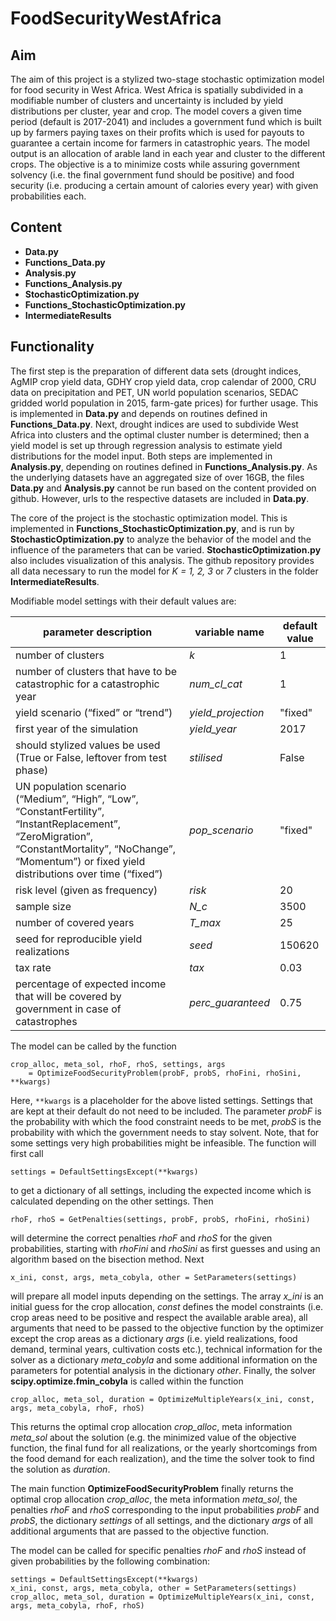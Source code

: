 # FoodSecurityWestAfrica

## Aim

The aim of this project is a stylized two-stage stochastic optimization model for food security in West Africa. West 
Africa is spatially subdivided in a modifiable number of clusters and uncertainty is included by yield distributions 
per cluster, year and crop. The model covers a given time period (default is 2017-2041) and includes a government fund 
which is built up by farmers paying taxes on their profits which is used for payouts to guarantee a certain income for 
farmers in catastrophic years. The model output is an allocation of arable land in each year and cluster to the 
different crops. The objective is a to minimize costs while assuring government solvency (i.e. the final government 
fund should be positive) and food security (i.e. producing a certain amount of calories every year) with given 
probabilities each. 

## Content

- **Data.py**
- **Functions_Data.py**
- **Analysis.py**
- **Functions_Analysis.py**
- **StochasticOptimization.py**
- **Functions_StochasticOptimization.py**
- **IntermediateResults**

## Functionality

The first step is the preparation of different data sets (drought indices, AgMIP crop yield data, GDHY
crop yield data, crop calendar of 2000, CRU data on precipitation and PET, UN world population 
scenarios, SEDAC gridded world population in 2015, farm-gate prices) for further usage. This is implemented in 
**Data.py** and depends on routines defined in **Functions_Data.py**. Next, drought indices are used to 
subdivide West Africa into clusters and the optimal cluster number is determined; then a yield model is set up through 
regression analysis to estimate yield distributions for the model input. Both steps are implemented in 
**Analysis.py**, depending on routines defined in **Functions_Analysis.py**. As the underlying datasets have 
an aggregated size of over 16GB, the files **Data.py** and **Analysis.py** cannot be run based on the content 
provided on github. However, urls to the respective datasets are included in **Data.py**.

The core of the project is the stochastic optimization model. This is implemented in 
**Functions_StochasticOptimization.py**, and is run by **StochasticOptimization.py** to analyze the behavior 
of the model and the influence of the parameters that can be varied. **StochasticOptimization.py** also 
includes visualization of this analysis. The github repository provides all data necessary to run the model for 
_K = 1, 2, 3_ or _7_ clusters in the folder **IntermediateResults**.

Modifiable model settings with their default values are:

| parameter description | variable name | default value |
| --- | --- | --- |
| number of clusters | *k* | 1 |
| number of clusters that have to be catastrophic for a catastrophic year | *num_cl_cat* | 1 |
| yield scenario (“fixed” or “trend”) | *yield_projection* | "fixed" |
| first year of the simulation | *yield_year* | 2017 |
| should stylized values be used (True or False, leftover from test phase) | *stilised* | False |
| UN population scenario (“Medium”, “High”, “Low”, “ConstantFertility”, “InstantReplacement”, “ZeroMigration”, “ConstantMortality”, “NoChange”, “Momentum”) or fixed yield distributions over time (“fixed”) | *pop_scenario* | "fixed" |
| risk level (given as frequency) | *risk* | 20 |
| sample size | *N_c* | 3500 |
| number of covered years | *T_max* | 25 |
| seed for reproducible yield realizations | *seed* | 150620 |
| tax rate | *tax* | 0.03 |
| percentage of expected income that will be covered by government in case of catastrophes | *perc_guaranteed* | 0.75 |

The model can be called by the function

    crop_alloc, meta_sol, rhoF, rhoS, settings, args
        = OptimizeFoodSecurityProblem(probF, probS, rhoFini, rhoSini, **kwargs)
        
Here, `**kwargs` is a placeholder for the above listed settings. Settings that are kept at their default do not need to be included. The parameter *probF* is the probability
with which the food constraint needs to be met, *probS* is the probability with which the government needs to stay solvent. Note, that for some settings very high probabilities might be infeasible. The function will first call

    settings = DefaultSettingsExcept(**kwargs)
    
to get a dictionary of all settings, including the expected income which is calculated depending on the other settings. Then

    rhoF, rhoS = GetPenalties(settings, probF, probS, rhoFini, rhoSini)
    
will determine the correct penalties *rhoF* and *rhoS* for the given probabilities, starting with *rhoFini* and *rhoSini* as first guesses and using an algorithm based on the bisection method. Next

    x_ini, const, args, meta_cobyla, other = SetParameters(settings)
    
will prepare all model inputs depending on the settings. The array *x_ini* is an initial guess for the crop allocation, *const* defines the model constraints (i.e. crop areas need to be positive and respect the available arable area), all arguments that need to be passed to the objective function by the optimizer except the crop areas as a dictionary *args* (i.e. yield realizations, food demand, terminal years, cultivation costs etc.), technical information for the solver as a dictionary *meta_cobyla* and some additional information on the parameters for potential analysis in the dictionary *other*. Finally, the solver **scipy.optimize.fmin_cobyla** is called within the function

    crop_alloc, meta_sol, duration = OptimizeMultipleYears(x_ini, const, args, meta_cobyla, rhoF, rhoS)

This returns the optimal crop allocation *crop_alloc*, meta information *meta_sol* about the solution (e.g. the 
minimized value of the objective function, the final fund for all realizations, or the yearly shortcomings from the food 
demand for each realization), and the time the solver took to find the solution as *duration*.

The main function **OptimizeFoodSecurityProblem** finally returns the optimal crop allocation *crop_alloc*, the meta information *meta_sol*, the penalties *rhoF* and *rhoS* corresponding to the input probabilities *probF* and *probS*, the dictionary *settings* of all settings, and the dictionary *args* of all additional arguments that are passed to the objective function.

The model can be called for specific penalties *rhoF* and *rhoS* instead of given probabilities by the following combination:

    settings = DefaultSettingsExcept(**kwargs)
    x_ini, const, args, meta_cobyla, other = SetParameters(settings)
    crop_alloc, meta_sol, duration = OptimizeMultipleYears(x_ini, const, args, meta_cobyla, rhoF, rhoS)
